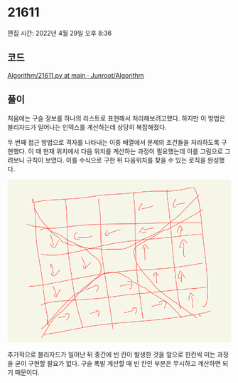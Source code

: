 # 21611

편집 시간: 2022년 4월 29일 오후 8:36

## 코드

[Algorithm/21611.py at main · Junroot/Algorithm](https://github.com/Junroot/Algorithm/blob/main/baekjoon/21611.py)

## 풀이

처음에는 구슬 정보를 하나의 리스트로 표현해서 처리해보려고했다. 하지만 이 방법은 블리자드가 일어나는 인덱스를 계산하는데 상당히 복잡해졌다.

두 번째 접근 방법으로 격자를 나타내는 이중 배열에서 문제의 조건들을 처리하도록 구현했다. 이 때 현재 위치에서 다음 위치를 계산하는 과정이 필요했는데 이를 그림으로 그려보니 규칙이 보였다. 이를 수식으로 구한 뒤 다음위치를 찾을 수 있는 로직을 완성했다.

![Untitled](21611%20900f4297e2c448338988b4eb365bcd2f/Untitled.png)

추가적으로 블리자드가 일어난 뒤 중간에 빈 칸이 발생한 것을 앞으로 한칸씩 미는 과정을 굳이 구현할 필요가 없다. 구슬 폭발 계산할 때 빈 칸인 부분은 무시하고 계산하면 되기 때문이다.